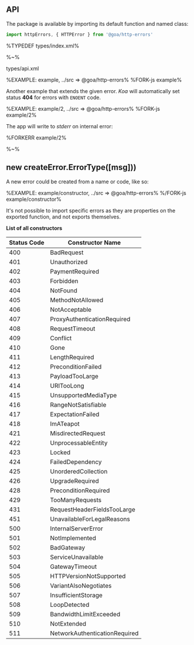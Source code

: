 ## API

The package is available by importing its default function and named class:

```js
import httpErrors, { HTTPError } from '@goa/http-errors'
```

%TYPEDEF types/index.xml%

%~%

<typedef level="2" method="httpErrors">types/api.xml</typedef>

%EXAMPLE: example, ../src => @goa/http-errors%
%FORK-js example%

Another example that extends the given error. _Koa_ will automatically set status **404** for errors with `ENOENT` code.

%EXAMPLE: example/2, ../src => @goa/http-errors%
%FORK-js example/2%

The app will write to _stderr_ on internal error:

%FORKERR example/2%

%~%

## new createError.ErrorType([msg]))

A new error could be created from a name or code, like so:

%EXAMPLE: example/constructor, ../src => @goa/http-errors%
%/FORK-js example/constructor%

It's not possible to import specific errors as they are properties on the exported function, and not exports themselves.

**List of all constructors**

|Status Code|Constructor Name             |
|-----------|-----------------------------|
|400        |BadRequest                   |
|401        |Unauthorized                 |
|402        |PaymentRequired              |
|403        |Forbidden                    |
|404        |NotFound                     |
|405        |MethodNotAllowed             |
|406        |NotAcceptable                |
|407        |ProxyAuthenticationRequired  |
|408        |RequestTimeout               |
|409        |Conflict                     |
|410        |Gone                         |
|411        |LengthRequired               |
|412        |PreconditionFailed           |
|413        |PayloadTooLarge              |
|414        |URITooLong                   |
|415        |UnsupportedMediaType         |
|416        |RangeNotSatisfiable          |
|417        |ExpectationFailed            |
|418        |ImATeapot                    |
|421        |MisdirectedRequest           |
|422        |UnprocessableEntity          |
|423        |Locked                       |
|424        |FailedDependency             |
|425        |UnorderedCollection          |
|426        |UpgradeRequired              |
|428        |PreconditionRequired         |
|429        |TooManyRequests              |
|431        |RequestHeaderFieldsTooLarge  |
|451        |UnavailableForLegalReasons   |
|500        |InternalServerError          |
|501        |NotImplemented               |
|502        |BadGateway                   |
|503        |ServiceUnavailable           |
|504        |GatewayTimeout               |
|505        |HTTPVersionNotSupported      |
|506        |VariantAlsoNegotiates        |
|507        |InsufficientStorage          |
|508        |LoopDetected                 |
|509        |BandwidthLimitExceeded       |
|510        |NotExtended                  |
|511        |NetworkAuthenticationRequired|